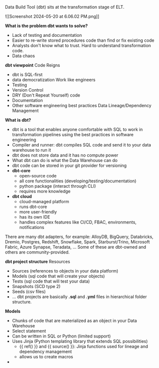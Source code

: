 Data Build Tool (dbt) sits at the transformation stage of ELT.

![[Screenshot 2024-05-20 at 6.06.02 PM.png]]

**What is the problem dbt wants to solve?**
* Lack of testing and documentation
* Easier to re-write stored procedures code than find or fix existing code
* Analysts don't know what to trust. Hard to understand transformation code.
* Data chaos

**dbt viewpoint**
Code Reigns
* dbt is SQL-first
* data democratization
Work like engineers
* Testing
* Version Control
* DRY (Don't Repeat Yourself) code
* Documentation
* Other software engineering best practices
Data Lineage/Dependency Management

**What is dbt?**
* dbt is a tool that enables anyone comfortable with SQL to work in transformation pipelines using the best practices in software engineering
* Compiler and runner: dbt compiles SQL code and send it to your data warehouse to run it
* dbt does not store data and it has no compute power
* What dbt can do is what the Data Warehouse can do
* dbt code can be stored in your git provider for versioning
* **dbt-core**
	* open-source code
	* all core functionalities (developing/testing/documentation)
	* python package (interact through CLI)
	* requires more knowledge
* **dbt cloud**
	* cloud-managed platform
	* runs dbt-core
	* more user-friendly
	* has its own IDE
	* handles complex features like CI/CD, FBAC, environments, notifications

There are many dbt adapters, for example: AlloyDB, BigQuery, Databricks, Dremio, Postgres, Redshift, Snowflake, Spark, Starburst/Trino, Microsoft Fabric, Azure Synapse, Teradata, ...
Some of these are dbt-owned and others are community-provided.

**dbt project structure**
Resources
* Sources (references to objects in your data platform)
* Models (sql code that will create your objects)
* Tests (sql code that will test your data)
* Snapshots (SCD type 2)
* Seeds (csv files)
* ...
dbt projects are basically **.sql** and **.yml** files in hierarchical folder structure.

**Models**
* Chunks of code that are materialized as an object in your Data Warehouse
* Select statement
* Can be written in SQL or Python (limited support)
* Uses Jinja (Python templating library that extends SQL possibilities)
	* {{ ref() }} and {{ source() }}: Jinja functions used for lineage and dependency management
	* allows us to create macros
* 

